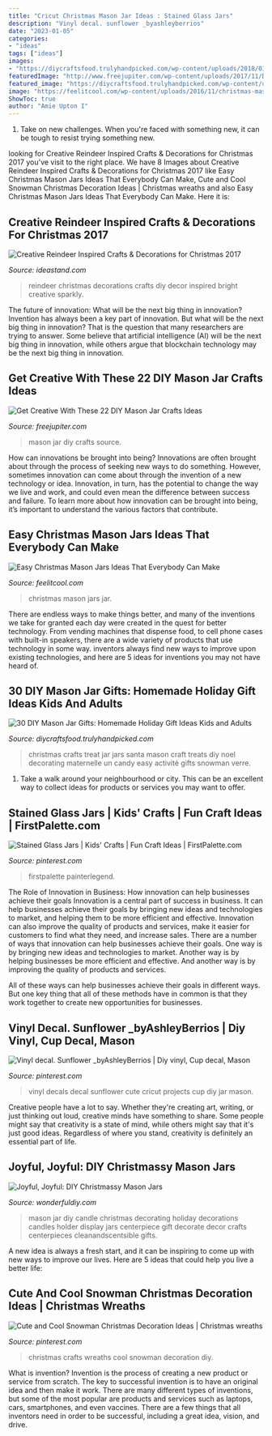 ```yaml
---
title: "Cricut Christmas Mason Jar Ideas : Stained Glass Jars"
description: "Vinyl decal. sunflower _byashleyberrios"
date: "2023-01-05"
categories:
- "ideas"
tags: ["ideas"]
images:
- "https://diycraftsfood.trulyhandpicked.com/wp-content/uploads/2018/01/Christmas-Treat-Jar.jpg"
featuredImage: "http://www.freejupiter.com/wp-content/uploads/2017/11/DIY-Mason-Jar-Crafts-Ideas14.jpg"
featured_image: "https://diycraftsfood.trulyhandpicked.com/wp-content/uploads/2018/01/Christmas-Treat-Jar.jpg"
image: "https://feelitcool.com/wp-content/uploads/2016/11/christmas-mason-jar-ideas.jpg"
ShowToc: true
author: "Amie Upton I"
---
```



1) Take on new challenges. When you're faced with something new, it can be tough to resist trying something new.

	

		
looking for Creative Reindeer Inspired Crafts &amp; Decorations for Christmas 2017 you've visit to the right place. We have 8 Images about Creative Reindeer Inspired Crafts &amp; Decorations for Christmas 2017 like Easy Christmas Mason Jars Ideas That Everybody Can Make, Cute and Cool Snowman Christmas Decoration Ideas | Christmas wreaths and also Easy Christmas Mason Jars Ideas That Everybody Can Make. Here it is:
		
    
## Creative Reindeer Inspired Crafts &amp; Decorations For Christmas 2017

<img loading=lazy src="http://ideastand.com/wp-content/uploads/2016/10/reindeer-crafts-decorations/4-reindeer-inspired-crafts-and-decorations.jpg" onerror="this.onerror=null;this.src='https://tse1.mm.bing.net/th?id=OIP.VVtbWFMI3wN-k_nutyPR0AHaLH&amp;pid=15.1';" alt="Creative Reindeer Inspired Crafts &amp; Decorations for Christmas 2017">

_Source: ideastand.com_

>reindeer christmas decorations crafts diy decor inspired bright creative sparkly. 

	

The future of innovation: What will be the next big thing in innovation?
Invention has always been a key part of innovation. But what will be the next big thing in innovation? That is the question that many researchers are trying to answer. Some believe that artificial intelligence (AI) will be the next big thing in innovation, while others argue that blockchain technology may be the next big thing in innovation.

    
## Get Creative With These 22 DIY Mason Jar Crafts Ideas

<img loading=lazy src="http://www.freejupiter.com/wp-content/uploads/2017/11/DIY-Mason-Jar-Crafts-Ideas14.jpg" onerror="this.onerror=null;this.src='https://tse1.mm.bing.net/th?id=OIP.CkISqvPauE8p2fU-Q-hMdgHaNQ&amp;pid=15.1';" alt="Get Creative With These 22 DIY Mason Jar Crafts Ideas">

_Source: freejupiter.com_

>mason jar diy crafts source. 

	

How can innovations be brought into being?
Innovations are often brought about through the process of seeking new ways to do something. However, sometimes innovation can come about through the invention of a new technology or idea. Innovation, in turn, has the potential to change the way we live and work, and could even mean the difference between success and failure. To learn more about how innovation can be brought into being, it’s important to understand the various factors that contribute.

    
## Easy Christmas Mason Jars Ideas That Everybody Can Make

<img loading=lazy src="https://feelitcool.com/wp-content/uploads/2016/11/christmas-mason-jar-ideas.jpg" onerror="this.onerror=null;this.src='https://tse3.mm.bing.net/th?id=OIP.bPpnD3Gzu-Txyn50SPvgzwHaD3&amp;pid=15.1';" alt="Easy Christmas Mason Jars Ideas That Everybody Can Make">

_Source: feelitcool.com_

>christmas mason jars jar. 

	

There are endless ways to make things better, and many of the inventions we take for granted each day were created in the quest for better technology. From vending machines that dispense food, to cell phone cases with built-in speakers, there are a wide variety of products that use technology in some way. inventors always find new ways to improve upon existing technologies, and here are 5 ideas for inventions you may not have heard of.

    
## 30 DIY Mason Jar Gifts: Homemade Holiday Gift Ideas Kids And Adults

<img loading=lazy src="https://diycraftsfood.trulyhandpicked.com/wp-content/uploads/2018/01/Christmas-Treat-Jar.jpg" onerror="this.onerror=null;this.src='https://tse4.mm.bing.net/th?id=OIP.aLHDb2Wa9bRxkuIQPr7qSAHaLE&amp;pid=15.1';" alt="30 DIY Mason Jar Gifts: Homemade Holiday Gift Ideas Kids and Adults">

_Source: diycraftsfood.trulyhandpicked.com_

>christmas crafts treat jar jars santa mason craft treats diy noel decorating maternelle un candy easy activité gifts snowman verre. 

	

1. Take a walk around your neighbourhood or city. This can be an excellent way to collect ideas for products or services you may want to offer.

    
## Stained Glass Jars | Kids&#039; Crafts | Fun Craft Ideas | FirstPalette.com

<img loading=lazy src="https://i.pinimg.com/736x/cc/9e/74/cc9e748902c46bb73c5e6b7f588e55fa.jpg" onerror="this.onerror=null;this.src='https://tse3.mm.bing.net/th?id=OIP.Pv4pOlQZdBj9AZTP25C2jQHaHa&amp;pid=15.1';" alt="Stained Glass Jars | Kids&#039; Crafts | Fun Craft Ideas | FirstPalette.com">

_Source: pinterest.com_

>firstpalette painterlegend. 

	

The Role of Innovation in Business: How innovation can help businesses achieve their goals
Innovation is a central part of success in business. It can help businesses achieve their goals by bringing new ideas and technologies to market, and helping them to be more efficient and effective. Innovation can also improve the quality of products and services, make it easier for customers to find what they need, and increase sales.
There are a number of ways that innovation can help businesses achieve their goals. One way is by bringing new ideas and technologies to market. Another way is by helping businesses be more efficient and effective. And another way is by improving the quality of products and services.

All of these ways can help businesses achieve their goals in different ways. But one key thing that all of these methods have in common is that they work together to create new opportunities for businesses.

    
## Vinyl Decal. Sunflower _byAshleyBerrios | Diy Vinyl, Cup Decal, Mason

<img loading=lazy src="https://i.pinimg.com/736x/a8/4c/f7/a84cf7f2a895e4db11d922cf755fcdf0--woodburning-cricut-explore.jpg" onerror="this.onerror=null;this.src='https://tse1.mm.bing.net/th?id=OIP.iKzICQOz5o0hFmfe4b_3tAHaJ3&amp;pid=15.1';" alt="Vinyl decal. Sunflower _byAshleyBerrios | Diy vinyl, Cup decal, Mason">

_Source: pinterest.com_

>vinyl decals decal sunflower cute cricut projects cup diy jar mason. 

	

Creative people have a lot to say. Whether they're creating art, writing, or just thinking out loud, creative minds have something to share. Some people might say that creativity is a state of mind, while others might say that it's just good ideas. Regardless of where you stand, creativity is definitely an essential part of life.

    
## Joyful, Joyful: DIY Christmassy Mason Jars

<img loading=lazy src="http://cdn.wonderfuldiy.com/wp-content/uploads/2017/12/Mason-jar-centerpiece-candles.jpeg" onerror="this.onerror=null;this.src='https://tse1.mm.bing.net/th?id=OIP.M87dfbZOxGSsGMXSRHxGFwHaLG&amp;pid=15.1';" alt="Joyful, Joyful: DIY Christmassy Mason Jars">

_Source: wonderfuldiy.com_

>mason jar diy candle christmas decorating holiday decorations candles holder display jars centerpiece gift decorate decor crafts centerpieces cleanandscentsible gifts. 

	

A new idea is always a fresh start, and it can be inspiring to come up with new ways to improve our lives. Here are 5 ideas that could help you live a better life: 

    
## Cute And Cool Snowman Christmas Decoration Ideas | Christmas Wreaths

<img loading=lazy src="https://i.pinimg.com/736x/75/6b/63/756b63a5dece3892e6b20d3b06eeda8d.jpg" onerror="this.onerror=null;this.src='https://tse2.mm.bing.net/th?id=OIP.1LUL0QaRpXxaXcX1qphl1AHaNH&amp;pid=15.1';" alt="Cute and Cool Snowman Christmas Decoration Ideas | Christmas wreaths">

_Source: pinterest.com_

>christmas crafts wreaths cool snowman decoration diy. 

	

What is invention?
Invention is the process of creating a new product or service from scratch. The key to successful invention is to have an original idea and then make it work. There are many different types of inventions, but some of the most popular are products and services such as laptops, cars, smartphones, and even vaccines. 
There are a few things that all inventors need in order to be successful, including a great idea, vision, and drive.

